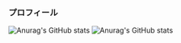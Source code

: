 ### プロフィール

![Anurag's GitHub stats](https://github-readme-stats.vercel.app/api?username=iwashi623&count_private=true&show_icons=true&theme=dracula&&bg_color=00000000)
![Anurag's GitHub stats](https://github-readme-stats.vercel.app/api/top-langs/?username=iwashi623&layout=compact&theme=dracula&&bg_color=00000000)

<!--
**SardineTa23/SardineTa23** is a ✨ _special_ ✨ repository because its `README.md` (this file) appears on your GitHub profile.

Here are some ideas to get you started:

- 🔭 I’m currently working on ...
- 🌱 I’m currently learning ...
- 👯 I’m looking to collaborate on ...
- 🤔 I’m looking for help with ...
- 💬 Ask me about ...
- 📫 How to reach me: ...
- 😄 Pronouns: ...
- ⚡ Fun fact: ...
-->
